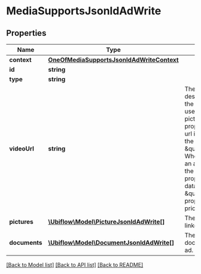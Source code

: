 # MediaSupportsJsonldAdWrite

## Properties
Name | Type | Description | Notes
------------ | ------------- | ------------- | -------------
**context** | [**OneOfMediaSupportsJsonldAdWriteContext**](OneOfMediaSupportsJsonldAdWriteContext.md) |  | [optional] 
**id** | **string** |  | [optional] 
**type** | **string** |  | [optional] 
**videoUrl** | **string** | The url of the video describing the product of the ad.  This property is used only for video urls : pictures have their own property.  Note : The video url is also available under the data \&quot;visite_virtuelle\&quot;. When creating or updating an ad, you can use either the \&quot;videoUrl\&quot; property or the specific data : if the \&quot;videoUrl\&quot; property is set, it will have priority. | [optional] 
**pictures** | [**\Ubiflow\Model\PictureJsonldAdWrite[]**](PictureJsonldAdWrite.md) | The collection of pictures linked to the ad. | 
**documents** | [**\Ubiflow\Model\DocumentJsonldAdWrite[]**](DocumentJsonldAdWrite.md) | The collection of documents linked to the ad. | 

[[Back to Model list]](../../README.md#documentation-for-models) [[Back to API list]](../../README.md#documentation-for-api-endpoints) [[Back to README]](../../README.md)

